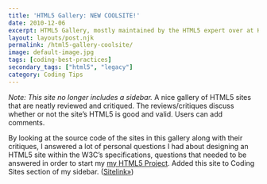```yaml
---
title: 'HTML5 Gallery: NEW COOLSITE!'
date: 2010-12-06
excerpt: HTML5 Gallery, mostly maintained by the HTML5 expert over at HTML5 Doctor, is added to kaidez.com's Coolsite list
layout: layouts/post.njk
permalink: /html5-gallery-coolsite/
image: default-image.jpg
tags: [coding-best-practices]
secondary_tags: ["html5", "legacy"]
category: Coding Tips
---
```

*Note: This site no longer includes a sidebar.*
A nice gallery of HTML5 sites that are neatly reviewed and critiqued. The reviews/critiques discuss whether or not the site’s HTML5 is good and valid. Users can add comments.

By looking at the source code of the sites in this gallery along with their critiques, I answered a lot of personal questions I had about designing an HTML5 site within the W3C’s specifications, questions that needed to be answered in order to start my [my HTML5 Project][1]. Added this site to Coding Sites section of my sidebar. ([Sitelink»][2])

 [1]: https://kaidez.com/html5-project/
 [2]: http://html5gallery.com/